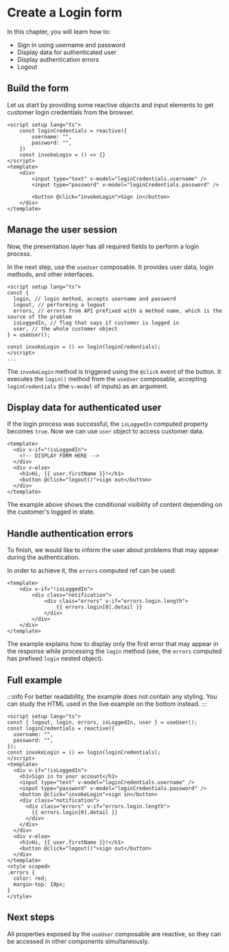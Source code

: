 <script setup>
import StackBlitzLiveExample from '../components/StackBlitzLiveExample.vue'
</script>

# Create a Login form

In this chapter, you will learn how to:

- Sign in using username and password
- Display data for authenticated user
- Display authentication errors
- Logout

## Build the form

Let us start by providing some reactive objects and input elements to get customer login credentials from the browser.

```vue{3,4,10,11}
<script setup lang="ts">
    const loginCredentials = reactive({
        username: "",
        password: "",
    })
    const invokeLogin = () => {}
</script>
<template>
    <div>
        <input type="text" v-model="loginCredentials.username" />
        <input type="password" v-model="loginCredentials.password" />

        <button @click="invokeLogin">Sign in</button>
    </div>
</template>
```

## Manage the user session

Now, the presentation layer has all required fields to perform a login process.

In the next step, use the `useUser` composable. It provides user data, login methods, and other interfaces.

```vue
<script setup lang="ts">
const {
  login, // login method, accepts username and password
  logout, // performing a logout
  errors, // errors from API prefixed with a method name, which is the source of the problem
  isLoggedIn, // flag that says if customer is logged in
  user, // the whole customer object
} = useUser();

const invokeLogin = () => login(loginCredentials);
</script>
...
```

The `invokeLogin` method is triggered using the `@click` event of the button. It executes the `login()` method from the `useUser` composable, accepting `loginCredentials` (the `v-model` of inputs) as an argument.

## Display data for authenticated user

If the login process was successful, the `isLoggedIn` computed property becomes `true`. Now we can use `user` object to access customer data.

```vue{2,6}
<template>
  <div v-if="!isLoggedIn">
    <!-- DISPLAY FORM HERE -->
  </div>
  <div v-else>
    <h1>Hi, {{ user.firstName }}!</h1>
    <button @click="logout()">sign out</button>
  </div>
</template>
```

The example above shows the conditional visibility of content depending on the customer's logged in state.

## Handle authentication errors

To finish, we would like to inform the user about problems that may appear during the authentication.

In order to achieve it, the `errors` computed ref can be used:

```vue{5}
<template>
    <div v-if="!isLoggedIn">
        <div class="notification">
            <div class="errors" v-if="errors.login.length">
                {{ errors.login[0].detail }}
            </div>
        </div>
    </div>
</template>
```

The example explains how to display only the first error that may appear in the response while processing the `login` method (see, the `errors` computed has prefixed `login` nested object).

## Full example

:::info
For better readability, the example does not contain any styling. You can study the HTML used in the live example on the bottom instead.
:::

```vue
<script setup lang="ts">
const { logout, login, errors, isLoggedIn, user } = useUser();
const loginCredentials = reactive({
  username: "",
  password: "",
});
const invokeLogin = () => login(loginCredentials);
</script>
<template>
  <div v-if="!isLoggedIn">
    <h1>Sign in to your account</h1>
    <input type="text" v-model="loginCredentials.username" />
    <input type="password" v-model="loginCredentials.password" />
    <button @click="invokeLogin">sign in</button>
    <div class="notification">
      <div class="errors" v-if="errors.login.length">
        {{ errors.login[0].detail }}
      </div>
    </div>
  </div>
  <div v-else>
    <h1>Hi, {{ user.firstName }}!</h1>
    <button @click="logout()">sign out</button>
  </div>
</template>
<style scoped>
.errors {
  color: red;
  margin-top: 10px;
}
</style>
```

<StackBlitzLiveExample projectId="mkucmus/frontends-examples" example="LoginForm" />

## Next steps

All properties exposed by the `useUser` composable are reactive, so they can be accessed in other components simultaneously.
